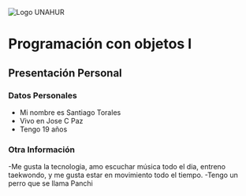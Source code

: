 ![Logo UNAHUR](./UNAHUR.png)

# Programación con objetos I
## Presentación Personal

### Datos Personales
- Mi nombre es Santiago Torales
- Vivo en Jose C Paz
- Tengo 19 años


### Otra Información
-Me gusta la tecnologia, amo escuchar música todo el dia, entreno taekwondo, y me gusta estar en movimiento todo el tiempo.
-Tengo un perro que se llama Panchi
